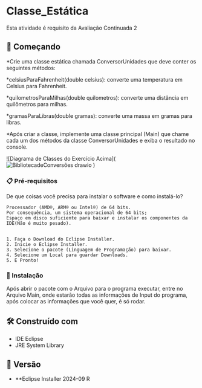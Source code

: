 # Classe_Estática

Esta atividade é requisito da Avaliação Continuada 2

## 🚀 Começando


*Crie uma classe estática chamada ConversorUnidades que deve conter os seguintes métodos:

*celsiusParaFahrenheit(double celsius): converte uma temperatura em Celsius para Fahrenheit.

*quilometrosParaMilhas(double quilometros): converte uma distância em quilômetros para milhas.

*gramasParaLibras(double gramas): converte uma massa em gramas para libras.

*Após criar a classe, implemente uma classe principal (Main) que chame cada um dos métodos da classe ConversorUnidades e exiba o resultado no console.


![Diagrama de Classes do Exercício Acima](![BibliotecadeConversões drawio](https://github.com/user-attachments/assets/ca562f25-0a2c-4865-8292-a4d88565258b)
)

### 📋 Pré-requisitos

De que coisas você precisa para instalar o software e como instalá-lo?

```
Processador (AMD®, ARM® ou Intel®) de 64 bits.
Por consequência, um sistema operacional de 64 bits;
Espaço em disco suficiente para baixar e instalar os componentes da IDE(Não é muito pesado).


1. Faça o Download do Eclipse Installer.
2. Inicie o Eclipse Installer.
3. Selecione o pacote (Linguagem de Programação) para baixar.
4. Selecione um Local para guardar Downloads.
5. E Pronto!

```

### 🔧 Instalação

Após abrir o pacote com o Arquivo para o programa executar, entre no Arquivo Main, onde estarão todas as informações de Input do programa, após colocar as informações que você quer, é só rodar.

## 🛠️ Construído com

* IDE Eclipse
* JRE System Library

## 📌 Versão

* **Eclipse Installer 2024-09 R
  
